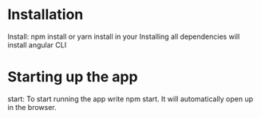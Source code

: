 # Installation
Install: npm install or yarn install in your 
Installing all dependencies will install angular CLI
# Starting up the app
start: To start running the app write npm start. It will automatically open up in the browser.

